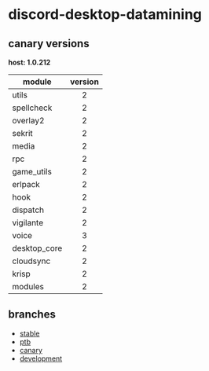 # discord-desktop-datamining

## canary versions

**host: 1.0.212**

| module | version |
| ------ | :-----: |
| utils | 2 |
| spellcheck | 2 |
| overlay2 | 2 |
| sekrit | 2 |
| media | 2 |
| rpc | 2 |
| game_utils | 2 |
| erlpack | 2 |
| hook | 2 |
| dispatch | 2 |
| vigilante | 2 |
| voice | 3 |
| desktop_core | 2 |
| cloudsync | 2 |
| krisp | 2 |
| modules | 2 |

## branches

- [stable](https://github.com/OpenAsar/discord-desktop-datamining/tree/stable)
- [ptb](https://github.com/OpenAsar/discord-desktop-datamining/tree/ptb)
- [canary](https://github.com/OpenAsar/discord-desktop-datamining/tree/canary)
- [development](https://github.com/OpenAsar/discord-desktop-datamining/tree/development)